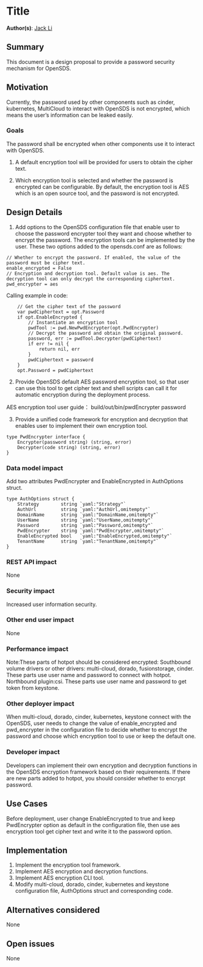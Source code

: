 # Title

**Author(s)**: [Jack Li](https://github.com/lasshpanzer)

## Summary

This document is a design proposal to provide a password security mechanism for OpenSDS.

## Motivation

Currently, the password used by other components such as cinder, kubernetes, MultiCloud to interact with OpenSDS is not encrypted, which means the user’s information can be leaked easily.

### Goals

The password shall be encrypted when other components use it to interact with OpenSDS.

1. A default encryption tool will be provided for users to obtain the cipher text.

2. Which encryption tool is selected and whether the password is encrypted can be configurable. By default, the encryption tool is AES which is an open source tool, and the password is not encrypted.


## Design Details

1. Add options to the OpenSDS configuration file that enable user to choose the password encrypter tool they want and choose whether to encrypt the password. The encryption tools can be implemented by the user. These two options added to the opensds.conf are as follows:

```
// Whether to encrypt the password. If enabled, the value of the password must be cipher text.
enable_encrypted = False
// Encryption and decryption tool. Default value is aes. The decryption tool can only decrypt the corresponding ciphertext.
pwd_encrypter = aes
```

Calling example in code:

```
    // Get the cipher text of the password	
    var pwdCiphertext = opt.Password
    if opt.EnableEncrypted {
        // Instantiate an encryption tool
        pwdTool := pwd.NewPwdEncrypter(opt.PwdEncrypter)
        // Decrypt the password and obtain the original password.
        password, err := pwdTool.Decrypter(pwdCiphertext)
        if err != nil {
	        return nil, err
        }
        pwdCiphertext = password
    }
    opt.Password = pwdCiphertext
```

2. Provide OpenSDS default AES password encryption tool, so that user can use this tool to get cipher text and shell scripts can call it for automatic encryption during the deployment process. 

AES encryption tool user guide：
build/out/bin/pwdEncrypter password

3. Provide a unified code framework for encryption and decryption that enables user to implement their own encryption tool.

```
type PwdEncrypter interface {
	Encrypter(password string) (string, error)
	Decrypter(code string) (string, error)
}
```

### Data model impact

Add two attributes PwdEncrypter and EnableEncrypted in AuthOptions struct.

```
type AuthOptions struct {
	Strategy        string `yaml:"Strategy"`
	AuthUrl         string `yaml:"AuthUrl,omitempty"`
	DomainName      string `yaml:"DomainName,omitempty"`
	UserName        string `yaml:"UserName,omitempty"`
	Password        string `yaml:"Password,omitempty"`
	PwdEncrypter    string `yaml:"PwdEncrypter,omitempty"`
	EnableEncrypted bool   `yaml:"EnableEncrypted,omitempty"`
	TenantName      string `yaml:"TenantName,omitempty"`
}
```

### REST API impact

None

### Security impact

Increased user information security.

### Other end user impact

None

### Performance impact

Note:These parts of hotpot should be considered encrypted:
Southbound volume drivers or other drivers: multi-cloud, dorado, fusionstorage, cinder. These parts use user name and password to connect with hotpot.
Northbound plugin:csi. These parts use user name and password to get token from keystone.
 

### Other deployer impact

When multi-cloud, dorado, cinder, kubernetes, keystone connect with the OpenSDS, user needs to change the value of enable_encrypted and pwd_encrypter in the configuration file to decide whether to encrypt the password and choose which encryption tool to use or keep the default one.

### Developer impact

Developers can implement their own encryption and decryption functions in the OpenSDS encryption framework based on their requirements. If there are new parts added to hotpot, you should consider whether to encrypt password.

## Use Cases

Before deployment, user change EnableEncrypted to true and keep PwdEncrypter option as default in the configuration file, then use aes encryption tool get cipher text and write it to the password option.

## Implementation

1. Implement the encryption tool framework.
2. Implement AES encryption and decryption functions.
3. Implement AES encryption CLI tool.
4. Modify multi-cloud, dorado, cinder, kubernetes and keystone configuration file, AuthOptions struct and corresponding code.

## Alternatives considered

None

## Open issues

None
